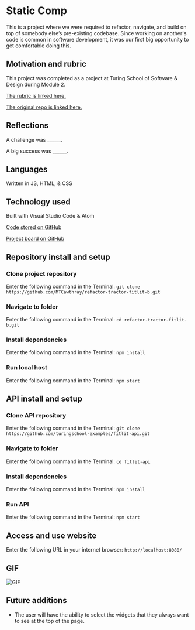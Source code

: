# Static Comp

This is a project where we were required to refactor, navigate, and build on top of somebody else’s pre-existing codebase. Since working on another's code is common in software development, it was our first big opportunity to get comfortable doing this.

## Motivation and rubric

This project was completed as a project at Turing School of Software & Design during Module 2.

[The rubric is linked here.](https://frontend.turing.edu/projects/module-2/refactor-tractor-choice.html)

[The original repo is linked here.](https://github.com/turingschool-examples/refactor-tractor-fitlit-b)

## Reflections

A challenge was ______.

A big success was ______.

## Languages

Written in JS, HTML, & CSS

## Technology used

Built with Visual Studio Code & Atom

[Code stored on GitHub](https://github.com/MTCawthray/refactor-tractor-fitlit-b)

[Project board on GitHub](https://github.com/MTCawthray/refactor-tractor-fitlit-b/projects/1)

## Repository install and setup

### Clone project repository

Enter the following command in the Terminal:
`git clone https://github.com/MTCawthray/refactor-tractor-fitlit-b.git`

### Navigate to folder

Enter the following command in the Terminal:
`cd refactor-tractor-fitlit-b.git`

### Install dependencies

Enter the following command in the Terminal:
`npm install`

### Run local host

Enter the following command in the Terminal:
`npm start`

## API install and setup

### Clone API repository

Enter the following command in the Terminal:
`git clone https://github.com/turingschool-examples/fitlit-api.git`

### Navigate to folder

Enter the following command in the Terminal:
`cd fitlit-api`

### Install dependencies

Enter the following command in the Terminal:
`npm install`

### Run API

Enter the following command in the Terminal:
`npm start`

## Access and use website

Enter the following URL in your internet browser:
`http://localhost:8080/`

## GIF

![GIF](assets/refactor-fitlit.gif) 

## Future additions

* The user will have the ability to select the widgets that they always want to see at the top of the page.

